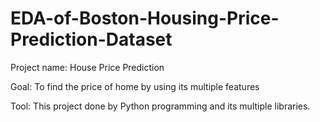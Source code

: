 # EDA-of-Boston-Housing-Price-Prediction-Dataset

Project name: House Price Prediction

Goal: To find the price of home by using its multiple features

Tool: This project done by Python programming and its multiple libraries.

